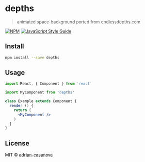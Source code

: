# depths

> animated space-background ported from endlessdepths.com

[![NPM](https://img.shields.io/npm/v/depths.svg)](https://www.npmjs.com/package/depths) [![JavaScript Style Guide](https://img.shields.io/badge/code_style-standard-brightgreen.svg)](https://standardjs.com)

## Install

```bash
npm install --save depths
```

## Usage

```jsx
import React, { Component } from 'react'

import MyComponent from 'depths'

class Example extends Component {
  render () {
    return (
      <MyComponent />
    )
  }
}
```

## License

MIT © [adrian-casanova](https://github.com/adrian-casanova)
